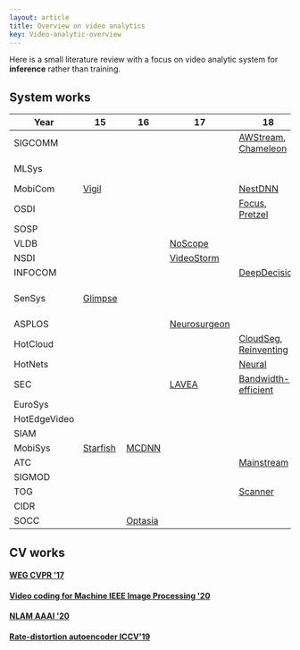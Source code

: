 ```yaml
---
layout: article
title: Overview on video analytics
key: Video-analytic-overview
---
```


Here is a small literature review with a focus on video analytic system for **inference** rather than training.

## System works

| Year             | 15       | 16    | 17           | 18                    | 19                       | 20      | 21    |
| ------------ | -------- | ----- | ------------ | --------------------- | ------------------------ | ------- | ----- |
| SIGCOMM      |          |       |              | [AWStream](https://awstream.github.io/paper/awstream.pdf), [Chameleon](https://people.cs.uchicago.edu/~junchenj/docs/Chameleon_SIGCOMM_CameraReady_faceblurred.pdf)   | | [DDS](https://kuntaidu.github.io/assets/doc/DDS.pdf), [Reducto](http://web.cs.ucla.edu/~harryxu/papers/li-sigcomm20.pdf)             |
| MLSys        |          |       |              |                       | [AdaScale](https://arxiv.org/pdf/1902.02910.pdf), [FilterForward](https://arxiv.org/abs/1905.13536)  |         |
| MobiCom      | [Vigil](https://old.sigmobile.org/mobicom/2015/papers/p426-zhangA.pdf)    |       |              | [NestDNN](https://dl.acm.org/doi/pdf/10.1145/3241539.3241559)               | [Edge](http://www.winlab.rutgers.edu/~luyang/papers/mobicom19_augmented_reality.pdf)                     |         | [ELF](https://www.msra.cn/wp-content/uploads/2021/03/mobicom21-elf.pdf)   |
| OSDI         |          |       |              | [Focus](https://www.usenix.org/system/files/osdi18-hsieh.pdf), [Pretzel](https://www.usenix.org/system/files/osdi18-lee.pdf)                 |                          |         |       |
| SOSP | | | | | [Nexus](https://homes.cs.washington.edu/~arvind/papers/nexus.pdf)
| VLDB         |          |       | [NoScope](https://www.vldb.org/pvldb/vol10/p1586-kang.pdf)      |                       |                          | [BlazeIt](https://cs.stanford.edu/~matei/papers/2020/vldb_blazeit.pdf) |       |
| NSDI         |          |       | [VideoStorm](https://www.usenix.org/system/files/conference/nsdi17/nsdi17-zhang.pdf)   |                       |                          |         |       |
| INFOCOM      |          |       |              | [DeepDecision](https://ieeexplore.ieee.org/stamp/stamp.jsp?tp=&arnumber=8485905)          | [DSL](https://ieeexplore.ieee.org/stamp/stamp.jsp?tp=&arnumber=8737614)                      |         |       |
| SenSys       | [Glimpse](http://people.csail.mit.edu/yuhan/doc/sen060-chenA.pdf)  |       |              |                       | [Frugal Following](https://dl.acm.org/doi/pdf/10.1145/3356250.3360044), [Caeser](https://nsl.usc.edu/wp-content/uploads/2019/09/Caesar_SenSys19.pdf) |         |
| ASPLOS       |          |       | [Neurosurgeon](https://www.cl.cam.ac.uk/~ey204/teaching/ACS/R244_2019_2020/papers/kang_asplos_2017.pdf) |                       |                          |         |
| HotCloud     |          |       |              | [CloudSeg](https://www.usenix.org/system/files/hotcloud19-paper-wang.pdf), [Reinventing](https://www.usenix.org/system/files/conference/hotcloud18/hotcloud18-paper-pakha.pdf) |                          |         |
| HotNets      |          |       |              | [Neural](https://dl.acm.org/doi/pdf/10.1145/3286062.3286070)                |                          |         |       |
| SEC          |          |       | [LAVEA](https://www.cs.wm.edu/~syi/publications/sedgec17_1.pdf)             | [Bandwidth-efficient](https://ieeexplore.ieee.org/stamp/stamp.jsp?tp=&arnumber=8567664)   |                          | [Yoda](https://arxiv.org/pdf/2105.08694.pdf)    |
| EuroSys      |          |       |              |                       | [VStore](https://arxiv.org/pdf/1810.01794.pdf)                   |         |       |
| HotEdgeVideo |          |       |              |                       | [Cracking](https://www.microsoft.com/en-us/research/uploads/prod/2019/08/Split-brain_HotEdgeVideo19.pdf)                 |         |       |
| SIAM         |          |       |              |                       |                          |         | [CiNet](https://tianguo.info/project/mobile-deep-inference/cinet_sdm21.pdf) |
| MobiSys      | [Starfish](http://roblkw.com/likamwa2015starfish-mobisys.pdf) | [MCDNN](https://homes.cs.washington.edu/~arvind/papers/mcdnn.pdf) |              |                       |                          |         |       |
| ATC          |          |       |              | [Mainstream](https://www.usenix.org/system/files/conference/atc18/atc18-jiang.pdf)            |                          |         |
| SIGMOD       |          |       |              |                       | [Visual Road](https://db.cs.washington.edu/projects/visualroad/p300-haynes.pdf)               |         |       |
| TOG          |          |       |              | [Scanner](http://graphics.stanford.edu/papers/scanner/poms18_scanner.pdf)               |                          |         |       |
| CIDR         |          |       |              |                       | [DeepLens](http://cidrdb.org/cidr2019/papers/p40-krishnan-cidr19.pdf)                 |         |       |
| SOCC | |[Optasia](https://dl.acm.org/doi/pdf/10.1145/2987550.2987564)


## CV works

#### [WEG CVPR '17](http://haneul.github.io/papers/cvpr2017.pdf)

#### [Video coding for Machine IEEE Image Processing '20](https://ieeexplore.ieee.org/stamp/stamp.jsp?tp=&arnumber=9180095)

#### [NLAM AAAI '20](https://arxiv.org/pdf/1912.06348.pdf)

#### [Rate-distortion autoencoder ICCV'19](https://arxiv.org/pdf/1908.05717.pdf)

<!-- 
## Single video stream





#### [Vigil MobiCom '15](https://old.sigmobile.org/mobicom/2015/papers/p426-zhangA.pdf)

#### [Glimpse SenSys '15](http://people.csail.mit.edu/yuhan/doc/sen060-chenA.pdf)



#### [NoScope VLDB '17](https://www.vldb.org/pvldb/vol10/p1586-kang.pdf)
This paper targets object detection. It says that by biasing the model to current video and specific classes, the model could be much more cheaper.

#### [Neurosurgeon ASPLOS'17](https://www.cl.cam.ac.uk/~ey204/teaching/ACS/R244_2019_2020/papers/kang_asplos_2017.pdf)

#### [AWStream SIGCOMM '18](https://awstream.github.io/paper/awstream.pdf)
Tune configurations of encoder to adapt to video dynamics.

#### [Chameleon SIGCOMM '18](https://people.cs.uchicago.edu/~junchenj/docs/Chameleon_SIGCOMM_CameraReady_faceblurred.pdf)
Tune configurations to adapt to video dynamics.

#### [CloudSeg HotCloud '18](https://www.usenix.org/system/files/hotcloud19-paper-wang.pdf)
This paper uses super resolution to save bandwidth.
It trains a super resolution model based on some ground truth by minimizing analytic error, and then uses this model to super-resolute the input video clip for analytic purpose.

#### [DeepDecision INFOCOM '18](https://ieeexplore.ieee.org/stamp/stamp.jsp?tp=&arnumber=8485905)

#### [Neural Networks Meet Physical Networks: Distributed Inference Between Edge Devices and the Cloud HotNets '18](https://dl.acm.org/doi/pdf/10.1145/3286062.3286070)

#### [Bandwidth-efficient Live Video Analytics for Drones via Edge Computing SEC '18](https://ieeexplore.ieee.org/stamp/stamp.jsp?tp=&arnumber=8567664)

#### [AdaScale MLSys '19](https://arxiv.org/pdf/1902.02910.pdf)

#### [FilterForward MLSys '19](https://arxiv.org/abs/1905.13536)

#### [VStore EuroSys '19](https://arxiv.org/pdf/1810.01794.pdf)

#### [Edge Assisted Real-time Object Detection for Mobile Augmented Reality MobiCom '19](http://www.winlab.rutgers.edu/~luyang/papers/mobicom19_augmented_reality.pdf)
This paper explores AR scenario, so the key thing here to minimize the latency.
This paper uses parallel streaming and inference to reduce latency, motion-vector-based tracking & ROI encoding to reduce bandwidth (thus reduce streaming latency), and adaptive offloading to reduce compute cost.

#### [Cracking open the DNN black-box: Video Analytics with DNNs across the Camera-Cloud Boundary HotEdgeVideo '19](https://www.microsoft.com/en-us/research/uploads/prod/2019/08/Split-brain_HotEdgeVideo19.pdf)


#### [DSL INFOCOM '19](https://ieeexplore.ieee.org/stamp/stamp.jsp?tp=&arnumber=8737614)

#### [Frugal Following SenSys '19](https://dl.acm.org/doi/pdf/10.1145/3356250.3360044)

#### [DDS SIGCOMM '20](https://kuntaidu.github.io/assets/doc/DDS.pdf)
This paper uses server-driven approach to encode the video in different spatial quality for bandwidth saving purpose.

#### [Reducto SIGCOMM '20](http://web.cs.ucla.edu/~harryxu/papers/li-sigcomm20.pdf)
This paper extracts **cheap features**, exameine the frames sequentially and filter out those frames that don't change these features much.

#### [ELF Mobicomm '21](https://www.msra.cn/wp-content/uploads/2021/03/mobicom21-elf.pdf)
This paper partits the frames into several slices and offload them to different server.

#### [CiNet SIAM '21](https://tianguo.info/project/mobile-deep-inference/cinet_sdm21.pdf)


## Multiple camera video stream

#### [Vigil MobiCom '15](https://old.sigmobile.org/mobicom/2015/papers/p426-zhangA.pdf)

#### [Chameleon SIGCOMM '18](https://people.cs.uchicago.edu/~junchenj/docs/Chameleon_SIGCOMM_CameraReady_faceblurred.pdf)

#### [Caeser SenSys '19](https://nsl.usc.edu/wp-content/uploads/2019/09/Caesar_SenSys19.pdf)


## Optimize encoding

### Auto-encoder-based approaches

These are mainly works from computer vision community.


## Scale up inference

### Through building effective library/database

The key research topic here is how to choose correct API set and provide clever implementation to save unnecessary cost.

#### [Starfish MobiSys '15](http://roblkw.com/likamwa2015starfish-mobisys.pdf)
This paper argues that multiple applications will reuse the same video and invoke the same library. So one could cache the result for future use.


#### [Optasia SoCC '16](https://dl.acm.org/doi/pdf/10.1145/2987550.2987564)
This paper aims to support and optimize relational queries.
It tears specific video analytic task to four parts: extractors, processors, reducers and combiners, and then conduct optimization based on it.

#### [Scanner TOG '18](http://graphics.stanford.edu/papers/scanner/poms18_scanner.pdf)
It expresses the analytic pipeline as a static computation graph, bound the temporal dependency through pre-defined API, and scale the pipeline to a cluster.

#### [Focus OSDI '18](https://www.usenix.org/system/files/osdi18-hsieh.pdf)
This paper tries to detect all frames that contains certain objects. They use cheap models to reduce ingest-time cost, and identify same/similiar objects to reduce query-time latency.


#### [DeepLens CIDR '19](http://cidrdb.org/cidr2019/papers/p40-krishnan-cidr19.pdf)
This paper says that each step of video analytic pipeline will map from a stream to another stream.
Based on this abstraction, they explore how to encode, index the vido; and how to reuse previous results.

#### [Blazelt VLDB '20](https://cs.stanford.edu/~matei/papers/2020/vldb_blazeit.pdf)


### Through resource management

#### [MCDNN MobiSys '16](https://homes.cs.washington.edu/~arvind/papers/mcdnn.pdf)

#### [VideoStorm NSDI '17](https://www.usenix.org/system/files/conference/nsdi17/nsdi17-zhang.pdf)

#### [NestDNN MobiCom '18](https://dl.acm.org/doi/pdf/10.1145/3241539.3241559)



## Scale up training

#### [Mainstream ATC '18](https://www.usenix.org/system/files/conference/atc18/atc18-jiang.pdf)
Here is the [paper link].
This paper argues that people train multiple models based on same backbone on same videos.
Thus, the backbone could be shared between different models.

## Dataset and benchmarking

#### [Visual Road SIGMOD '19](https://db.cs.washington.edu/projects/visualroad/p300-haynes.pdf)
This paper generates synthetic videos through computer graphics for benchmarking purpose.

#### [Yoda SEC'21](https://arxiv.org/pdf/2105.08694.pdf)
This paper collects a large set of videos that highlights the pros and cons for video anlaytic pipelines. -->
